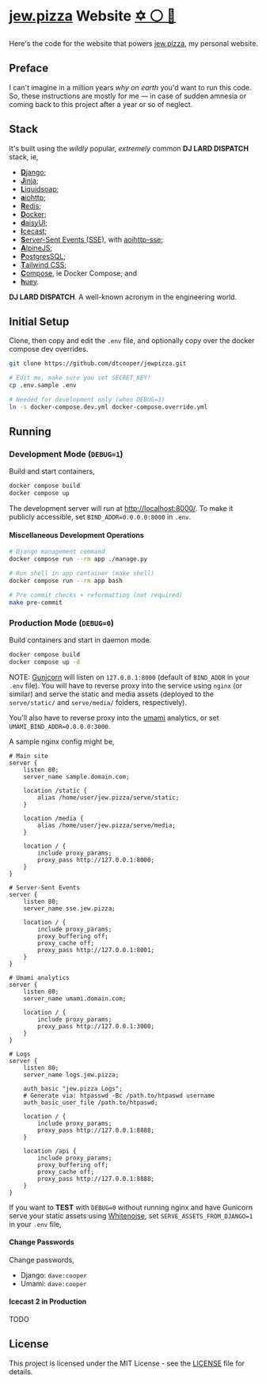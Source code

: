 # [jew.pizza](https://jew.pizza) Website [✡️ ⚪ 🍕](https://jew.pizza)

Here's the code for the website that powers [jew.pizza](https://jew.pizza), my
personal website.


## Preface

I can't imagine in a million years _why on earth_ you'd want to run this code.
So, these instructions are mostly for me &mdash; in case of sudden amnesia or
coming back to this project after a year or so of neglect.


## Stack

It's built using the _wildly_ popular, _extremely_ common **DJ LARD DISPATCH**
stack, ie,

* [**D**jango](https://www.djangoproject.com/);
* [**J**inja](https://jinja.palletsprojects.com/);
* [**L**iquidsoap](https://www.liquidsoap.info/);
* [**a**iohttp](https://docs.aiohttp.org/);
* [**R**edis](https://redis.io/);
* [**D**ocker](https://www.docker.com/);
* [**d**aisyUI](https://daisyui.com/);
* [**I**cecast](https://icecast.org/);
* [**S**erver-Sent Events (SSE)](https://en.wikipedia.org/wiki/Server-sent_events),
    with [aoihttp-sse](https://github.com/aio-libs/aiohttp-sse);
* [**A**lpineJS](https://alpinejs.dev/);
* [**P**ostgresSQL](https://www.postgresql.org/);
* [**T**ailwind CSS](https://tailwindcss.com/);
* [**C**ompose](https://docs.docker.com/compose/), ie Docker Compose; and
* [**h**uey](https://huey.readthedocs.io/).

**DJ LARD DISPATCH**. A well-known acronym in the engineering world.

## Initial Setup

Clone, then copy and edit the `.env` file, and optionally copy over the docker
compose dev overrides.

```bash
git clone https://github.com/dtcooper/jewpizza.git

# Edit me, make sure you set SECRET_KEY!
cp .env.sample .env

# Needed for development only (when DEBUG=1)
ln -s docker-compose.dev.yml docker-compose.override.yml
```


## Running

### Development Mode (`DEBUG=1`)

Build and start containers,

```bash
docker compose build
docker compose up
```

The development server will run at <http://localhost:8000/>. To make it publicly
accessible, set `BIND_ADDR=0.0.0.0:8000` in `.env`.


#### Miscellaneous Development Operations

```bash
# Django management command
docker compose run --rm app ./manage.py

# Run shell in app container (make shell)
docker compose run --rm app bash

# Pre commit checks + reformatting (not required)
make pre-commit
```


### Production Mode (`DEBUG=0`)

Build containers and start in daemon mode.

```bash
docker compose build
docker compose up -d
```

NOTE: [Gunicorn](https://gunicorn.org/) will listen on `127.0.0.1:8000`
(default of `BIND_ADDR` in your `.env` file). You will have to reverse proxy
into the service using `nginx` (or similar) and serve the static and media assets
(deployed to the `serve/static/` and `serve/media/` folders, respectively).

You'll also have to reverse proxy into the [umami](https://umami.is/) analytics,
or set `UMAMI_BIND_ADDR=0.0.0.0:3000`.

A sample nginx config might be,

```nginx
# Main site
server {
    listen 80;
    server_name sample.domain.com;

    location /static {
        alias /home/user/jew.pizza/serve/static;
    }

    location /media {
        alias /home/user/jew.pizza/serve/media;
    }

    location / {
        include proxy_params;
        proxy_pass http://127.0.0.1:8000;
    }
}

# Server-Sent Events
server {
    listen 80;
    server_name sse.jew.pizza;

    location / {
        include proxy_params;
        proxy_buffering off;
        proxy_cache off;
        proxy_pass http://127.0.0.1:8001;
    }
}

# Umami analytics
server {
    listen 80;
    server_name umami.domain.com;

    location / {
        include proxy_params;
        proxy_pass http://127.0.0.1:3000;
    }
}

# Logs
server {
    listen 80;
    server_name logs.jew.pizza;

    auth_basic "jew.pizza Logs";
    # Generate via: htpasswd -Bc /path.to/htpaswd username
    auth_basic_user_file /path.to/htpaswd;

    location / {
        include proxy_params;
        proxy_pass http://127.0.0.1:8888;
    }

    location /api {
        include proxy_params;
        proxy_buffering off;
        proxy_cache off;
        proxy_pass http://127.0.0.1:8888;
    }
}
```

If you want to **TEST** with `DEBUG=0` without running nginx and have Gunicorn
serve your static assets using [Whitenoise](http://whitenoise.evans.io/en/stable/),
set `SERVE_ASSETS_FROM_DJANGO=1` in your `.env` file,


#### Change Passwords

Change passwords,

* Django: `dave:cooper`
* Umami: `dave:cooper`


#### Icecast 2 in Production

TODO


## License

This project is licensed under the MIT License - see the [LICENSE](LICENSE) file
for details.
